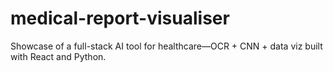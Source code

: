 # medical-report-visualiser
Showcase of a full-stack AI tool for healthcare—OCR + CNN + data viz built with React and Python.
